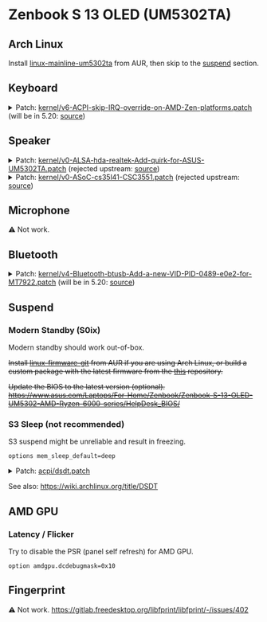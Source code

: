 # Zenbook S 13 OLED (UM5302TA)

## Arch Linux

Install [linux-mainline-um5302ta](https://aur.archlinux.org/packages/linux-mainline-um5302ta) from AUR, then skip to the [suspend](#suspend) section.

## Keyboard

<details>
<summary>
Patch: <a href="./patches/kernel/v6-ACPI-skip-IRQ-override-on-AMD-Zen-platforms.patch">kernel/v6-ACPI-skip-IRQ-override-on-AMD-Zen-platforms.patch</a> (will be in 5.20: <a href="https://git.kernel.org/pub/scm/linux/kernel/git/torvalds/linux.git/commit/?id=9946e39fe8d0a5da9eb947d8e40a7ef204ba016e">source</a>)
</summary>

```diff
diff --git a/drivers/acpi/resource.c b/drivers/acpi/resource.c
index c2d494784425..510cdec375c4 100644
--- a/drivers/acpi/resource.c
+++ b/drivers/acpi/resource.c
@@ -416,6 +416,16 @@ static bool acpi_dev_irq_override(u32 gsi, u8 triggering, u8 polarity,
 {
        int i;

+#ifdef CONFIG_X86
+       /*
+        * IRQ override isn't needed on modern AMD Zen systems and
+        * this override breaks active low IRQs on AMD Ryzen 6000 and
+        * newer systems. Skip it.
+        */
+       if (boot_cpu_has(X86_FEATURE_ZEN))
+               return false;
+#endif
+
        for (i = 0; i < ARRAY_SIZE(skip_override_table); i++) {
                const struct irq_override_cmp *entry = &skip_override_table[i];

```

</details>

## Speaker

<details>
<summary>
Patch: <a href="./patches/kernel/v0-ALSA-hda-realtek-Add-quirk-for-ASUS-UM5302TA.patch">kernel/v0-ALSA-hda-realtek-Add-quirk-for-ASUS-UM5302TA.patch</a> (rejected upstream: <a href="https://patchwork.kernel.org/project/alsa-devel/patch/20220703053225.2203-1-xw897002528@gmail.com/">source</a>)
</summary>

```diff
diff --git a/sound/pci/hda/patch_realtek.c b/sound/pci/hda/patch_realtek.c
index cee69fa7e246..2e4dbd14e43f 100644
--- a/sound/pci/hda/patch_realtek.c
+++ b/sound/pci/hda/patch_realtek.c
@@ -9137,6 +9137,7 @@ static const struct snd_pci_quirk alc269_fixup_tbl[] = {
 	SND_PCI_QUIRK(0x1043, 0x1e51, "ASUS Zephyrus M15", ALC294_FIXUP_ASUS_GU502_PINS),
 	SND_PCI_QUIRK(0x1043, 0x1e8e, "ASUS Zephyrus G15", ALC289_FIXUP_ASUS_GA401),
 	SND_PCI_QUIRK(0x1043, 0x1f11, "ASUS Zephyrus G14", ALC289_FIXUP_ASUS_GA401),
+	SND_PCI_QUIRK(0x1043, 0x1f12, "ASUS UM5302TA", ALC287_FIXUP_CS35L41_I2C_2),
 	SND_PCI_QUIRK(0x1043, 0x1d42, "ASUS Zephyrus G14 2022", ALC289_FIXUP_ASUS_GA401),
 	SND_PCI_QUIRK(0x1043, 0x16b2, "ASUS GU603", ALC289_FIXUP_ASUS_GA401),
 	SND_PCI_QUIRK(0x1043, 0x3030, "ASUS ZN270IE", ALC256_FIXUP_ASUS_AIO_GPIO2),
```

</details>

<details>
<summary>
Patch: <a href="./patches/kernel/v0-ASoC-cs35l41-CSC3551.patch">kernel/v0-ASoC-cs35l41-CSC3551.patch</a> (rejected upstream: <a href="https://patchwork.kernel.org/project/alsa-devel/patch/20220703053225.2203-1-xw897002528@gmail.com/">source</a>)
</summary>

```diff
diff --git a/sound/pci/hda/cs35l41_hda.c b/sound/pci/hda/cs35l41_hda.c
index cce27a86267f..7374565ecf15 100644
--- a/sound/pci/hda/cs35l41_hda.c
+++ b/sound/pci/hda/cs35l41_hda.c
@@ -420,7 +420,7 @@ static int cs35l41_hda_read_acpi(struct cs35l41_hda *cs35l41, const char *hid, i
 	 * And devm functions expect that the device requesting the resource has the correct
 	 * fwnode.
 	 */
-	if (strncmp(hid, "CLSA0100", 8) != 0)
+	if (strncmp(hid, "CLSA0100", 8) != 0 && strncmp(hid, "CSC3551", 7) != 0)
 		return -EINVAL;

 	/* check I2C address to assign the index */
```

</details>

## Microphone

⚠️ Not work.

## Bluetooth

<details>
<summary>
Patch: <a href="./patches/kernel/v4-Bluetooth-btusb-Add-a-new-VID-PID-0489-e0e2-for-MT7922.patch">kernel/v4-Bluetooth-btusb-Add-a-new-VID-PID-0489-e0e2-for-MT7922.patch</a> (will be in 5.20: <a href="https://git.kernel.org/pub/scm/linux/kernel/git/torvalds/linux.git/commit/?id=57117d7234dadfba2a83615b2a9369f6f2f9914f">source</a>)
</summary>

```diff
diff --git a/drivers/bluetooth/btusb.c b/drivers/bluetooth/btusb.c
index fb1a67189412..23ff919d7768 100644
--- a/drivers/bluetooth/btusb.c
+++ b/drivers/bluetooth/btusb.c
@@ -480,6 +480,9 @@ static const struct usb_device_id blacklist_table[] = {
 	{ USB_DEVICE(0x13d3, 0x3568), .driver_info = BTUSB_MEDIATEK |
 						     BTUSB_WIDEBAND_SPEECH |
 						     BTUSB_VALID_LE_STATES },
+	{ USB_DEVICE(0x0489, 0xe0e2), .driver_info = BTUSB_MEDIATEK |
+						     BTUSB_WIDEBAND_SPEECH |
+						     BTUSB_VALID_LE_STATES },

 	/* Additional Realtek 8723AE Bluetooth devices */
 	{ USB_DEVICE(0x0930, 0x021d), .driver_info = BTUSB_REALTEK },
```

</details>

## Suspend

### Modern Standby (S0ix)

Modern standby should work out-of-box.

<del>

Install [linux-firmware-git](https://aur.archlinux.org/packages/linux-firmware-git) from AUR if you are using Arch Linux, or build a custom package with the latest firmware from the [this](https://git.kernel.org/pub/scm/linux/kernel/git/firmware/linux-firmware.git/) repository.

Update the BIOS to the latest version (optional).  
<https://www.asus.com/Laptops/For-Home/Zenbook/Zenbook-S-13-OLED-UM5302-AMD-Ryzen-6000-series/HelpDesk_BIOS/>

</del>

### S3 Sleep (not recommended)

S3 suspend might be unreliable and result in freezing.

```
options mem_sleep_default=deep
```

<details>
<summary>
Patch: <a href="./patches/acpi/dsdt.patch">acpi/dsdt.patch</a>
</summary>

```diff
diff --git a/dsdt.dsl b/dsdt.dsl
index 01b8c57..fa83d84 100644
--- a/dsdt.dsl
+++ b/dsdt.dsl
@@ -18,7 +18,7 @@
  *     Compiler ID      "INTL"
  *     Compiler Version 0x20200717 (538969879)
  */
-DefinitionBlock ("", "DSDT", 2, "_ASUS_", "Notebook", 0x01072009)
+DefinitionBlock ("", "DSDT", 2, "_ASUS_", "Notebook", 0x0107200A)
 {
     External (_SB_.ALIB, MethodObj)    // 2 Arguments
     External (_SB_.APTS, MethodObj)    // 1 Arguments
@@ -413,7 +413,7 @@ DefinitionBlock ("", "DSDT", 2, "_ASUS_", "Notebook", 0x01072009)

     Name (SS1, Zero)
     Name (SS2, Zero)
-    Name (SS3, Zero)
+    Name (SS3, One)
     Name (SS4, One)
     Name (IOST, 0xFFFF)
     Name (TOPM, 0x00000000)
@@ -3298,7 +3298,7 @@ DefinitionBlock ("", "DSDT", 2, "_ASUS_", "Notebook", 0x01072009)
         Zero,
         Zero
     })
-    Name (XS3, Package (0x04)
+    Name (_S3, Package (0x04)
     {
         0x03,
         Zero,
```

</details>

See also: <https://wiki.archlinux.org/title/DSDT>

## AMD GPU

### Latency / Flicker

Try to disable the PSR (panel self refresh) for AMD GPU.

```
option amdgpu.dcdebugmask=0x10
```

## Fingerprint

⚠️ Not work. <https://gitlab.freedesktop.org/libfprint/libfprint/-/issues/402>
